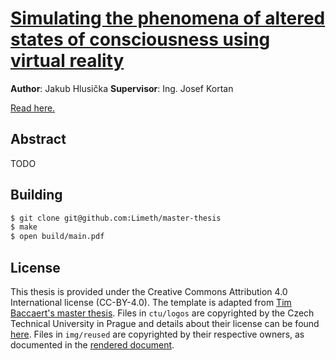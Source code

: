 # [Simulating the phenomena of altered states of consciousness using virtual reality](thesis.pdf)

**Author**: Jakub Hlusička
**Supervisor**: Ing. Josef Kortan

[Read here.](thesis.pdf)

## Abstract

TODO

## Building

```sh
$ git clone git@github.com:Limeth/master-thesis
$ make
$ open build/main.pdf
```

## License

This thesis is provided under the Creative Commons Attribution 4.0 International license
(CC-BY-4.0).
The template is adapted from [Tim Baccaert's master thesis](https://github.com/timplication/master-thesis).
Files in `ctu/logos` are copyrighted by the Czech Technical University in Prague and details about their license can be found [here](https://cvut.cz).
Files in `img/reused` are copyrighted by their respective owners, as documented in the [rendered document](thesis.pdf).
